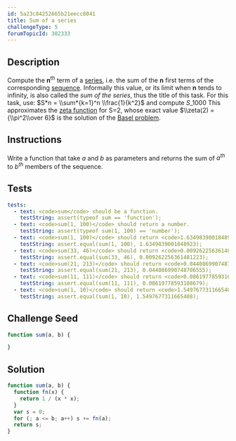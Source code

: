 ```yaml
---
id: 5a23c84252665b21eecc8041
title: Sum of a series
challengeType: 5
forumTopicId: 302333
---
```


## Description

<section id='description'>

Compute the **n**<sup>th</sup> term of a [series](<https://en.wikipedia.org/wiki/Series (mathematics)>), i.e. the sum of the **n** first terms of the corresponding [sequence](https://en.wikipedia.org/wiki/sequence). Informally this value, or its limit when **n** tends to infinity, is also called the *sum of the series*, thus the title of this task. For this task, use: $S*n = \\sum*{k=1}^n \\frac{1}{k^2}$ and compute $S\_{1000}$ This approximates the [zeta function](<https://en.wikipedia.org/wiki/Riemann zeta function>) for S=2, whose exact value $\\zeta(2) = {\\pi^2\\over 6}$ is the solution of the [Basel problem](<https://en.wikipedia.org/wiki/Basel problem>).

</section>

## Instructions

<section id='instructions'>

Write a function that take $a$ and $b$ as parameters and returns the sum of $a^{th}$ to $b^{th}$ members of the sequence.

</section>

## Tests

<section id='tests'>

```yml
tests:
  - text: <code>sum</code> should be a function.
    testString: assert(typeof sum == 'function');
  - text: <code>sum(1, 100)</code> should return a number.
    testString: assert(typeof sum(1, 100) == 'number');
  - text: <code>sum(1, 100)</code> should return <code>1.6349839001848923</code>.
    testString: assert.equal(sum(1, 100), 1.6349839001848923);
  - text: <code>sum(33, 46)</code> should return <code>0.009262256361481223</code>.
    testString: assert.equal(sum(33, 46), 0.009262256361481223);
  - text: <code>sum(21, 213)</code> should return <code>0.044086990748706555</code>.
    testString: assert.equal(sum(21, 213), 0.044086990748706555);
  - text: <code>sum(11, 111)</code> should return <code>0.08619778593108679</code>.
    testString: assert.equal(sum(11, 111), 0.08619778593108679);
  - text: <code>sum(1, 10)</code> should return <code>1.5497677311665408</code>.
    testString: assert.equal(sum(1, 10), 1.5497677311665408);
```

</section>

## Challenge Seed

<section id='challengeSeed'>

<div id='js-seed'>

```js
function sum(a, b) {

}
```

</div>

</section>

## Solution

<section id='solution'>

```js
function sum(a, b) {
  function fn(x) {
    return 1 / (x * x);
  }
  var s = 0;
  for (; a <= b; a++) s += fn(a);
  return s;
}
```

</section>
